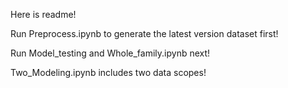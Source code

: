Here is readme!

Run Preprocess.ipynb to generate the latest version dataset first! 

Run Model_testing and Whole_family.ipynb next!

Two_Modeling.ipynb includes two data scopes!

